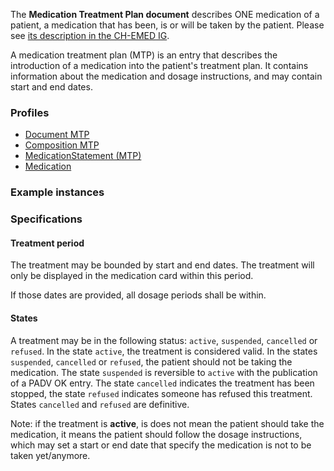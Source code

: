The **Medication Treatment Plan document** describes ONE medication of a patient, a medication that has been, is or will be taken by the patient.
Please see [its description in the CH-EMED IG](http://fhir.ch/ig/ch-emed/medication-treatment-plan-document.html).

A medication treatment plan (MTP) is an entry that describes the introduction of a medication into the patient's treatment plan.
It contains information about the medication and dosage instructions, and may contain start and end dates.

### Profiles

* [Document MTP](StructureDefinition-ch-emed-epr-document-medicationtreatmentplan.html)
* [Composition MTP](StructureDefinition-ch-emed-epr-composition-medicationtreatmentplan.html)
* [MedicationStatement (MTP)](StructureDefinition-ch-emed-epr-medicationstatement-treatmentplan.html)
* [Medication](StructureDefinition-ch-emed-epr-medication.html)

### Example instances

### Specifications

#### Treatment period

The treatment may be bounded by start and end dates.
The treatment will only be displayed in the medication card within this period.

If those dates are provided, all dosage periods shall be within.

#### States

A treatment may be in the following status: `active`, `suspended`, `cancelled` or `refused`.
In the state `active`, the treatment is considered valid.
In the states `suspended`, `cancelled` or `refused`, the patient should not be taking the medication.
The state `suspended` is reversible to `active` with the publication of a PADV OK entry.
The state `cancelled` indicates the treatment has been stopped,
the state `refused` indicates someone has refused this treatment.
States `cancelled` and `refused` are definitive.

Note: if the treatment is **active**, is does not mean the patient should take the medication,
it means the patient should follow the dosage instructions,
which may set a start or end date that specify the medication is not to be taken yet/anymore.